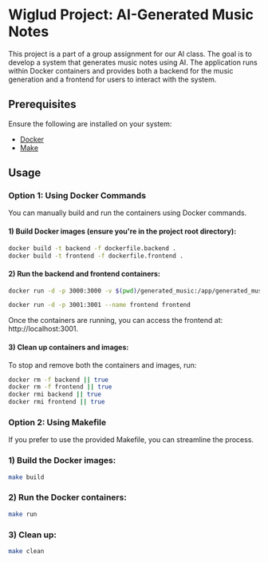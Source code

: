 # Wiglud Project: AI-Generated Music Notes

This project is a part of a group assignment for our AI class. The goal is to develop a system that generates music notes using AI. The application runs within Docker containers and provides both a backend for the music generation and a frontend for users to interact with the system.

## Prerequisites

Ensure the following are installed on your system:

- [Docker](https://www.docker.com/get-started)
- [Make](https://www.gnu.org/software/make/)

## Usage

### Option 1: Using Docker Commands

You can manually build and run the containers using Docker commands.

#### 1) Build Docker images (ensure you're in the project root directory):

   ```bash
   docker build -t backend -f dockerfile.backend .
   docker build -t frontend -f dockerfile.frontend .
   ```
#### 2) Run the backend and frontend containers:

   ```bash
   docker run -d -p 3000:3000 -v $(pwd)/generated_music:/app/generated_music -v $(pwd)/backend/data/cache:/app/backend/data/cache --name backend backend
   ```
   ```bash
   docker run -d -p 3001:3001 --name frontend frontend
   ```
   Once the containers are running, you can access the frontend at: http://localhost:3001.
   
#### 3) Clean up containers and images:
To stop and remove both the containers and images, run:

   ```bash
   docker rm -f backend || true
   docker rm -f frontend || true
   docker rmi backend || true
   docker rmi frontend || true
   ```
   
### Option 2: Using Makefile
If you prefer to use the provided Makefile, you can streamline the process.

### 1) Build the Docker images:
   ``` bash
   make build
   ```
   
### 2) Run the Docker containers:
   ``` bash
   make run
   ```

### 3) Clean up:
   ``` bash
   make clean
   ```